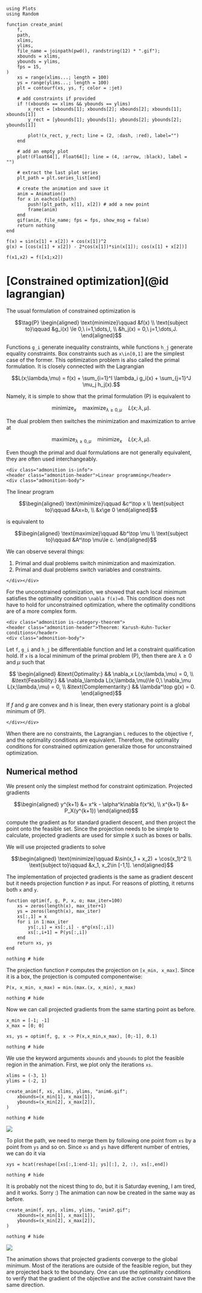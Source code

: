 ```@setup optim
using Plots
using Random

function create_anim(
    f,
    path,
    xlims,
    ylims,
    file_name = joinpath(pwd(), randstring(12) * ".gif");
    xbounds = xlims,
    ybounds = ylims,
    fps = 15,
)
    xs = range(xlims...; length = 100)
    ys = range(ylims...; length = 100)
    plt = contourf(xs, ys, f; color = :jet)

    # add constraints if provided
    if !(xbounds == xlims && ybounds == ylims)
        x_rect = [xbounds[1]; xbounds[2]; xbounds[2]; xbounds[1]; xbounds[1]]
        y_rect = [ybounds[1]; ybounds[1]; ybounds[2]; ybounds[2]; ybounds[1]]
        
        plot!(x_rect, y_rect; line = (2, :dash, :red), label="")
    end

    # add an empty plot
    plot!(Float64[], Float64[]; line = (4, :arrow, :black), label = "")

    # extract the last plot series
    plt_path = plt.series_list[end]

    # create the animation and save it
    anim = Animation()
    for x in eachcol(path)
        push!(plt_path, x[1], x[2]) # add a new point
        frame(anim)
    end
    gif(anim, file_name; fps = fps, show_msg = false)
    return nothing
end

f(x) = sin(x[1] + x[2]) + cos(x[1])^2
g(x) = [cos(x[1] + x[2]) - 2*cos(x[1])*sin(x[1]); cos(x[1] + x[2])]

f(x1,x2) = f([x1;x2])
```


# [Constrained optimization](@id lagrangian)

The usual formulation of constrained optimization is
```math
\tag{P}
\begin{aligned}
\text{minimize}\qquad &f(x) \\
\text{subject to}\qquad &g_i(x) \le 0,\ i=1,\dots,I, \\
&h_j(x) = 0,\ j=1,\dots,J.
\end{aligned}
```
Functions ``g_i`` generate inequality constraints, while functions ``h_j`` generate equality constraints. Box constraints such as ``x\in[0,1]`` are the simplest case of the former. This optimization problem is also called the primal formulation. It is closely connected with the Lagrangian
```math
L(x;\lambda,\mu) = f(x)  + \sum_{i=1}^I \lambda_i g_i(x) + \sum_{j=1}^J \mu_j h_j(x).
```
Namely, it is simple to show that the primal formulation (P) is equivalent to
```math
\operatorname*{minimize}_x\quad \operatorname*{maximize}_{\lambda\ge 0,\mu}\quad L(x;\lambda,\mu).
```
The dual problem then switches the minimization and maximization to arrive at
```math
\tag{D} \operatorname*{maximize}_{\lambda\ge 0,\mu} \quad\operatorname*{minimize}_x\quad L(x;\lambda,\mu).
```

Even though the primal and dual formulations are not generally equivalent, they are often used interchangeably.

```@raw html
<div class="admonition is-info">
<header class="admonition-header">Linear programming</header>
<div class="admonition-body">
```
The linear program
```math
\begin{aligned}
\text{minimize}\qquad &c^\top x \\
\text{subject to}\qquad &Ax=b, \\
&x\ge 0
\end{aligned}
```
is equivalent to
```math
\begin{aligned}
\text{maximize}\qquad &b^\top \mu \\
\text{subject to}\qquad &A^\top \mu\le c.
\end{aligned}
```
We can observe several things:
1. Primal and dual problems switch minimization and maximization.
2. Primal and dual problems switch variables and constraints.
```@raw html
</div></div>
```

For the unconstrained optimization, we showed that each local minimum satisfies the optimality condition ``\nabla f(x)=0``. This condition does not have to hold for unconstrained optimization, where the optimality conditions are of a more complex form.

```@raw html
<div class="admonition is-category-theorem">
<header class="admonition-header">Theorem: Karush-Kuhn-Tucker conditions</header>
<div class="admonition-body">
```
Let ``f``, ``g_i`` and ``h_j`` be differentiable function and let a constraint qualification hold. If ``x`` is a local minimum of the primal problem (P), then there are $\lambda\ge 0$ and $\mu$ such that
```math
    \begin{aligned}
    &\text{Optimality:} && \nabla_x L(x;\lambda,\mu) = 0, \\
    &\text{Feasibility:} && \nabla_\lambda L(x;\lambda,\mu)\le 0,\ \nabla_\mu L(x;\lambda,\mu) = 0, \\
    &\text{Complementarity:} && \lambda^\top g(x) = 0.
    \end{aligned}
```
If $f$ and $g$ are convex and $h$ is linear, then every stationary point is a global minimum of (P).
```@raw html
</div></div>
```

When there are no constraints, the Lagrangian ``L`` reduces to the objective ``f``, and the optimality conditions are equivalent. Therefore, the optimality conditions for constrained optimization generalize those for unconstrained optimization.

## Numerical method

We present only the simplest method for constraint optimization. Projected gradients 
```math
\begin{aligned}
y^{k+1} &= x^k - \alpha^k\nabla f(x^k), \\
x^{k+1} &= P_X(y^{k+1})
\end{aligned}
```
compute the gradient as for standard gradient descent, and then project the point onto the feasible set. Since the projection needs to be simple to calculate, projected gradients are used for simple ``X`` such as boxes or balls. 

We will use projected gradients to solve
```math
\begin{aligned}
\text{minimize}\qquad &\sin(x_1 + x_2) + \cos(x_1)^2 \\
\text{subject to}\qquad &x_1, x_2\in [-1,1].
\end{aligned}
```
The implementation of projected gradients is the same as gradient descent but it needs projection function ```P``` as input. For reasons of plotting, it returns both ``x`` and ``y``.
```@example optim
function optim(f, g, P, x, α; max_iter=100)
    xs = zeros(length(x), max_iter+1)
    ys = zeros(length(x), max_iter)
    xs[:,1] = x
    for i in 1:max_iter
        ys[:,i] = xs[:,i] - α*g(xs[:,i])
        xs[:,i+1] = P(ys[:,i])
    end
    return xs, ys
end

nothing # hide
```

The projection function ```P``` computes the projection on ```[x_min, x_max]```. Since it is a box, the projection is computed componentwise:

```@example optim
P(x, x_min, x_max) = min.(max.(x, x_min), x_max)

nothing # hide
```

Now we can call projected gradients from the same starting point as before.

```@example optim
x_min = [-1; -1]
x_max = [0; 0]

xs, ys = optim(f, g, x -> P(x,x_min,x_max), [0;-1], 0.1)

nothing # hide
```

We use the keyword arguments `xbounds` and `ybounds` to plot the feasible region in the animation. First, we plot only the iterations `xs`.

```@example optim
xlims = (-3, 1)
ylims = (-2, 1)

create_anim(f, xs, xlims, ylims, "anim6.gif";
    xbounds=(x_min[1], x_max[1]),
    ybounds=(x_min[2], x_max[2]),
)

nothing # hide
```

![](anim6.gif)


To plot the path, we need to merge them by following one point from ```xs``` by a point from ```ys``` and so on. Since ```xs``` and ```ys``` have different number of entries, we can do it via

```@example optim
xys = hcat(reshape([xs[:,1:end-1]; ys][:], 2, :), xs[:,end])

nothing # hide
```

It is probably not the nicest thing to do, but it is Saturday evening, I am tired, and it works. Sorry :) The animation can now be created in the same way as before. 

```@example optim
create_anim(f, xys, xlims, ylims, "anim7.gif";
    xbounds=(x_min[1], x_max[1]),
    ybounds=(x_min[2], x_max[2]),
)

nothing # hide
```

![](anim7.gif)

The animation shows that projected gradients converge to the global minimum. Most of the iterations are outside of the feasible region, but they are projected back to the boundary. One can use the optimality conditions to verify that the gradient of the objective and the active constraint have the same direction.
